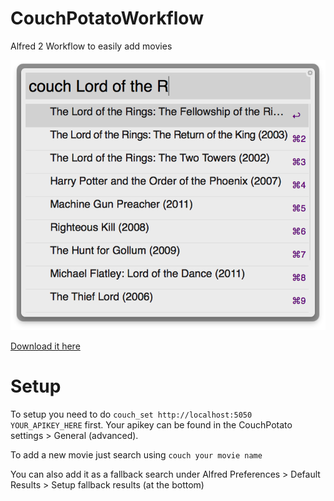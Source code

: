 CouchPotatoWorkflow
===================

Alfred 2 Workflow to easily add movies

![Workflow Preview](preview.png)


[Download it here](http://we.tl/FVOZpHFLx6)


Setup
===================

To setup you need to do `couch_set http://localhost:5050 YOUR_APIKEY_HERE` first.
Your apikey can be found in the CouchPotato settings > General (advanced).

To add a new movie just search using `couch your movie name`

You can also add it as a fallback search under Alfred Preferences > Default Results > Setup fallback results (at the bottom)
